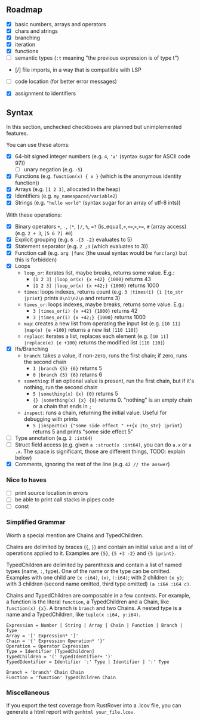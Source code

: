 

## Roadmap

- [x] basic numbers, arrays and operators
- [x] chars and strings
- [x] branching
- [x] iteration
- [x] functions
- [ ] semantic types (`:t` meaning "the previous expression is of type t")
- [/] file imports, in a way that is compatible with LSP
- [ ] code location (for better error messages)
- [x] assignment to identifiers



## Syntax
In this section, unchecked checkboxes are planned but unimplemented features.

You can use these atoms:

- [x] 64-bit signed integer numbers (e.g. `4`, `'a'` (syntax sugar for ASCII code 97))
  - [ ] unary negation (e.g. `-5`)
- [x] Functions (e.g. `function(x) { x }` (which is the anonymous identity function))
- [x] Arrays (e.g. `[1 2 3]`, allocated in the heap)
- [x] Identifiers (e.g. `my_namespaced/variable2`)
- [x] Strings (e.g. `"hello world"` (syntax sugar for an array of utf-8 ints))

With these operations:

- [x] Binary operators `+`, `-`, `|*`, `|/`, `%`, `=?` (is_equal),`<`,`<=`,`>`,`>=`, `#` (array access) (e.g. `2 + 3`, `[5 6 7] #0`)
- [x] Explicit grouping (e.g. `6 -{3 -2}` evaluates to 5)
- [x] Statement separator (e.g. `2 ;3` (which evaluates to 3))
- [x] Function call (e.g. `arg |func` (the usual syntax would be `func(arg)` but this is forbidden)
- [x] Loops
  - `loop_or`: iterates list, maybe breaks, returns some value. E.g.:
    - `[1 2 3] |loop_or(x) {x +42} {1000}` returns 43
    - `[1 2 3] |loop_or(x) {x +42;} {1000}` returns 1000
  - `times`: loops indexes, returns count (e.g. `3 |times(i) {i |to_str |print}` prints `0\n1\n2\n` and returns 3)
  - `times_or`: loops indexes, maybe breaks, returns some value. E.g.:
    - `3 |times_or(i) {x +42} {1000}` returns 42
    - `3 |times_or(i) {x +42;} {1000}` returns 1000
  - `map`: creates a new list from operating the input list (e.g. `[10 11] |map(e) {e +100}` returns a new list `[110 110]`)
  - `replace`: iterates a list, replaces each element (e.g. `[10 11] |replace(e) {e +100}` returns the modified list `[110 110]`)
- [x] Ifs/Branching 
  - `branch`: takes a value, if non-zero, runs the first chain; if zero, runs the second chain
    - `1 |branch {5} {6}` returns 5
    - `0 |branch {5} {6}` returns 6
  - `something`: if an optional value is present, run the first chain, but if it's nothing, run the second chain
    - `5 |something(x) {x} {0}` returns 5
    - `{} |something(x) {x} {0}` returns 0. "nothing" is an empty chain or a chain that ends in `;`
  - `inspect`: runs a chain, returning the initial value. Useful for debugging with prints
    - `5 |inspect(x) {"some side effect " ++{x |to_str} |print}` returns 5 and prints "some side effect 5"
- [ ] Type annotation (e.g. `2 :int64`)
- [ ] Struct field access (e.g. given `a :struct(x :int64)`, you can do `a.x` or `a .x`. The space is 
  significant, those are different things, TODO: explain below)
- [x] Comments, ignoring the rest of the line (e.g. `42 // the answer`)

### Nice to haves

- [ ] print source location in errors
- [ ] be able to print call stacks in pipes code
- [ ] const

### Simplified Grammar
Worth a special mention are Chains and TypedChildren.

Chains are delimited by braces (`{`, `}`) and contain an initial value and a list of operations applied to it. Examples are `{5}`, `{5 +3 -2}` and `{5 |print}`.

TypedChildren are delimited by parenthesis and contain a list of named types (name, `:`, type). One of the name or the type can be omitted. Examples with one child are `(x :i64)`, `(x)`, `(:i64)`; with 2 children `(x y)`; with 3 children (second name omitted, third type omitted) `(a :i64 :i64 c)`.

Chains and TypedChildren are composable in a few contexts. For example, a function is the literal `function`, a TypedChildren and a Chain, like `function(x) {x}`. A branch is `branch` and two Chains. A nested type is a name and a TypedChildren, like `tuple(x :i64, y:i64)`. 

```
Expression = Number | String | Array | Chain | Function | Branch | Type
Array = '[' Expression* ']'
Chain = '{' Expression Operation* '}' 
Operation = Operator Expression
Type = Identifier [TypedChildren]
TypedChildren = '(' TypedIdentifier+ ')'
TypedIdentifier = Identifier ':' Type | Identifier | ':' Type

Branch = 'branch' Chain Chain
Function = 'function' TypedChildren Chain
```

### Miscellaneous

If you export the test coverage from RustRover into a .lcov file, you can generate a html report with `genhtml your_file.lcov`.
